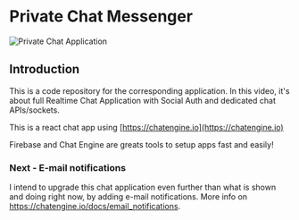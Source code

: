# Private Chat Messenger

![Private Chat Application](https://i.ibb.co/GJwyy9m/Bv9-Js3-QLOLY-HD.jpg)

## Introduction

This is a code repository for the corresponding application. In this video, it's about full Realtime Chat Application with Social Auth and dedicated chat APIs/sockets.

This is a react chat app using [https://chatengine.io](https://chatengine.io)

Firebase and Chat Engine are greats tools to setup apps fast and easily!

### Next - E-mail notifications

I intend to upgrade this chat application even further than what is shown and doing right now, by adding e-mail notifications. More info on https://chatengine.io/docs/email_notifications.
